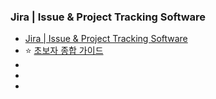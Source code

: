 ### Jira | Issue & Project Tracking Software
- [Jira | Issue & Project Tracking Software](https://www.atlassian.com/software/jira)
- ⭐ [초보자 종합 가이드](https://www.atlassian.com/ko/software/jira/guides/getting-started/introduction)
- []()
- []()
- []()